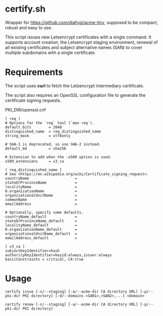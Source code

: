 # certify.sh
Wrapper for https://github.com/diafygi/acme-tiny, supposed to be compact, robust and easy to use.

This script issues new Letsencrypt certificates with a single command.
It supports account creation, the Letsencrypt staging environment,
renewal of all existing certificates and subject alternative names (SAN) to cover multiple subdomains with a single certificate.

# Requirements
The script uses **curl** to fetch the Letsencrypt intermediary certificate.

The script also requires an OpenSSL configuration file to generate the certificate signing requests.

PKI_DIR/openssl.cnf
```
[ req ]
# Options for the `req` tool (`man req`).
default_bits        = 2048
distinguished_name  = req_distinguished_name
string_mask         = utf8only

# SHA-1 is deprecated, so use SHA-2 instead.
default_md          = sha256

# Extension to add when the -x509 option is used.
x509_extensions     = v3_ca

[ req_distinguished_name ]
# See <https://en.wikipedia.org/wiki/Certificate_signing_request>.
countryName                     =
stateOrProvinceName             =
localityName                    =
0.organizationName              =
organizationalUnitName          =
commonName                      =
emailAddress                    =

# Optionally, specify some defaults.
countryName_default             =
stateOrProvinceName_default     =
localityName_default            =
0.organizationName_default      =
organizationalUnitName_default  =
emailAddress_default            =

[ v3_ca ]
subjectKeyIdentifier=hash
authorityKeyIdentifier=keyid:always,issuer:always
basicConstraints = critical, CA:true
```

# Usage
```
certify issue [-s/--staging] [-a/--acme-dir CA directory URL] [-p/--pki-dir PKI directory] [-d/--domains <SAN1>,<SAN2>,...] <domain>
```

```
certify renew [-s/--staging] [-a/--acme-dir CA directory URL] [-p/--pki-dir PKI directory]
```
